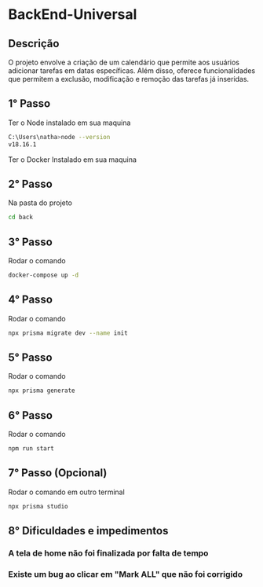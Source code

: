 # BackEnd-Universal

## Descrição
O projeto envolve a criação de um calendário que permite aos usuários adicionar tarefas em datas específicas. Além disso, oferece funcionalidades que permitem a exclusão, modificação e remoção das tarefas já inseridas.

## 1° Passo

Ter o Node instalado em sua maquina
```sh
C:\Users\natha>node --version
v18.16.1
```

Ter o Docker Instalado em sua maquina

## 2° Passo
Na pasta do projeto
```sh
cd back
```

## 3° Passo
Rodar o comando
```sh
docker-compose up -d
```

## 4° Passo
Rodar o comando
```sh
npx prisma migrate dev --name init
```

## 5° Passo
Rodar o comando
```sh
npx prisma generate
```

## 6° Passo
Rodar o comando
```sh
npm run start
```

## 7° Passo (Opcional)
Rodar o comando em outro terminal
```sh
npx prisma studio
```

## 8° Dificuldades e impedimentos
### A tela de home não foi finalizada por falta de tempo 
### Existe um bug ao clicar em "Mark ALL" que não foi corrigido



